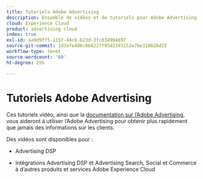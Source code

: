 ```yaml
---
title: Tutoriels Adobe Advertising
description: Ensemble de vidéos et de tutoriels pour Adobe Advertising.
cloud: Experience Cloud
product: advertising cloud
index: true
exl-id: aa9d9ff5-115f-44c6-b23d-3fc034904697
source-git-commit: 1d3afe486c0b6227f95d2193152e7be310626d22
workflow-type: tm+mt
source-wordcount: '60'
ht-degree: 25%

---
```


# Tutoriels Adobe Advertising

Ces tutoriels vidéo, ainsi que la [documentation sur l’Adobe Advertising](https://experienceleague.adobe.com/fr/docs/advertising), vous aideront à utiliser l’Adobe Advertising pour obtenir plus rapidement que jamais des informations sur les clients.

Des vidéos sont disponibles pour :

* Advertising DSP

* Intégrations Advertising DSP et Advertising Search, Social et Commerce à d’autres produits et services Adobe Experience Cloud

<!--
See other -learn tutorials landing pages to get ideas for additional content
-->
